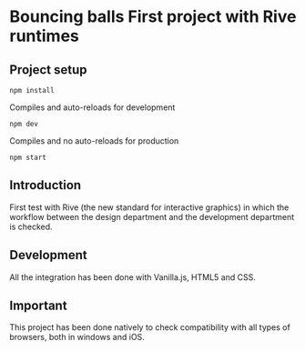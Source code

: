 # Bouncing balls First project with Rive runtimes

## Project setup

```
npm install
```

Compiles and auto-reloads for development

```
npm dev
```

Compiles and no auto-reloads for production

```
npm start
```

## Introduction

First test with Rive (the new standard for interactive graphics) in which the workflow between the design department and the development department is checked.

## Development

All the integration has been done with Vanilla.js, HTML5 and CSS.

## Important

This project has been done natively to check compatibility with all types of browsers, both in windows and iOS.
